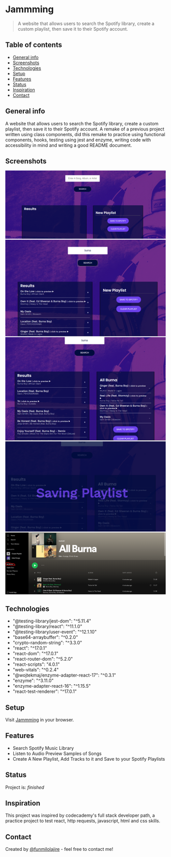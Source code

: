 # Jammming  

> A website that allows users to search the Spotify library, create a custom playlist, then save it to their Spotify account.

## Table of contents  

  - [General info](#general-info)
  - [Screenshots](#screenshots)
  - [Technologies](#technologies)
  - [Setup](#setup)
  - [Features](#features)
  - [Status](#status)
  - [Inspiration](#inspiration)
  - [Contact](#contact)

## General info  

 A website that allows users to search the Spotify library, create a custom playlist, then save it to their Spotify account. A remake of a previous project written using class components, did this remake to practice using functional components, hooks, testing using jest and enzyme, writing code with accessibility in mind and writing a good README document.

## Screenshots  

![Load Website](./screenshots/onload.png)
![Results from Search](./screenshots/onSearch.png)
![Create a new playlist and add tracks from search results](./screenshots/createplaylist.png)
![Save Playlist](./screenshots/onsave.png)
![Saved Playlist On Spotify](./screenshots/savedplaylist.png)

## Technologies  

- "@testing-library/jest-dom": "^5.11.4"  
- "@testing-library/react": "^11.1.0"
- "@testing-library/user-event": "^12.1.10"
- "base64-arraybuffer": "^0.2.0"
- "crypto-random-string": "^3.3.0"
- "react": "^17.0.1"
- "react-dom": "^17.0.1"
- "react-router-dom": "^5.2.0"
- "react-scripts": "4.0.1"
- "web-vitals": "^0.2.4"
- "@wojtekmaj/enzyme-adapter-react-17": "^0.3.1"
- "enzyme": "^3.11.0"
- "enzyme-adapter-react-16": "^1.15.5"
- "react-test-renderer": "^17.0.1"

## Setup  

Visit [Jammming](https://www.jammming.netlify.app) in your browser.

## Features  

- Search Spotify Music Library
- Listen to Audio Preview Samples of Songs
- Create A New Playlist, Add Tracks to it and Save to your Spotify Playlists

## Status  

Project is: _finished_

## Inspiration  

This project was inspired by codecademy's full stack developer path, a practice project to test react, http requests, javascript, html and css skills.

## Contact  

Created by [@funmilolajire](mailto:funmilolajire@gmail.com) - feel free to contact me!  
